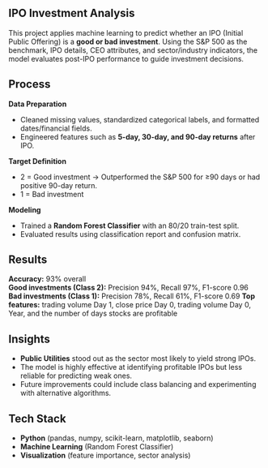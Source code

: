 ## IPO Investment Analysis  

This project applies machine learning to predict whether an IPO (Initial Public Offering) is a **good or bad investment**. Using the S&P 500 as the benchmark, IPO details, CEO attributes, and sector/industry indicators, the model evaluates post-IPO performance to guide investment decisions.  

## Process  

**Data Preparation**  
  - Cleaned missing values, standardized categorical labels, and formatted dates/financial fields.  
  - Engineered features such as **5-day, 30-day, and 90-day returns** after IPO.  

**Target Definition**  
  - 2 = Good investment → Outperformed the S&P 500 for ≥90 days or had positive 90-day return.  
  - 1 = Bad investment  

**Modeling**  
  - Trained a **Random Forest Classifier** with an 80/20 train-test split.  
  - Evaluated results using classification report and confusion matrix.  

## Results  

**Accuracy:** 93% overall  
**Good investments (Class 2):** Precision 94%, Recall 97%, F1-score 0.96  
**Bad investments (Class 1):** Precision 78%, Recall 61%, F1-score 0.69
**Top features:** trading volume Day 1, close price Day 0, trading volume Day 0, Year, and the number of days stocks are profitable  

## Insights  

- **Public Utilities** stood out as the sector most likely to yield strong IPOs.  
- The model is highly effective at identifying profitable IPOs but less reliable for predicting weak ones.  
- Future improvements could include class balancing and experimenting with alternative algorithms.  

## Tech Stack  

- **Python** (pandas, numpy, scikit-learn, matplotlib, seaborn)  
- **Machine Learning** (Random Forest Classifier)  
- **Visualization** (feature importance, sector analysis) 
